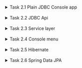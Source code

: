 <br>
<details>
<summary>
Task 2.1 Plain JDBC Console app
</summary>
<br>

Create a sql-jdbc-school application  that inserts/updates/deletes data in the database using JDBC.

Use PostgreSQL DB.

Important: In the next series of tasks you're going to develop a School console application. Make sure to give a repo a meaningful name (ex.: school-console-app)

Tables (the given types are Java types, use SQL analogs that fit best:

```
groups(
	group_id int,
	group_name string
)
students(
	student_id int,
	group_id int,
	first_name string,
	last_name string
)
courses(
	course_id int,
	course_name string,
	course_description string
)
```

1. Create SQL files with data:

a. create a user and database. Assign all privileges on the database to the user. (DB and the user should be created before application runs)

b. create a file with tables creation

2. Create a java application

a. On startup, it should run SQL script with table creation from previously created files. If tables already exist - drop them.

b. Generate the test data:

* 10 groups with randomly generated names. The name should contain 2 characters, hyphen, 2 numbers

* Create 10 courses (math, biology, etc)

* 200 students. Take 20 first names and 20 last names and randomly combine them to generate students.

* Randomly assign students to groups. Each group could contain from 10 to 30 students. It is possible that some groups will be without students or students without groups

* Create the MANY-TO-MANY relation  between STUDENTS and COURSES tables. Randomly assign from 1 to 3 courses for each student

3. Write SQL Queries, it should be available from the console menu:

a. Find all groups with less or equal students’ number

b. Find all students related to the course with the given name

c. Add a new student

d. Delete a student by the STUDENT_ID

e. Add a student to the course (from a list)

f. Remove the student from one of their courses.

<br>
</details>

<br>
<details>
<summary>
Task 2.2  JDBC Api
</summary>
<br>

## Assignment:

Based on previously created console application sql-jdbc-school, create spring boot application utilizing spring JDBC API.

Use already existing tests with spring test tools like @Sql

No need for db drop functionality

## Project bootstrap:

Use Initializer to bootstrap project with following dependencies:

JDBC API (Database Connectivity API that defines how a client may connect and query a database.) 
https://www.baeldung.com/spring-jdbc-jdbctemplate
https://www.concretepage.com/spring-5/sql-example-spring-test
Flyway Migration (Version control for your database so you can migrate from any version (incl. an empty database) to the latest version of the schema.)
PostgreSQL Database (The use of docker is recommended)
Use Testcontainers for JdbcTests to instantiate a test database
Database structure:

## Tables (the given types are Java types, use SQL analogs that fit the most:

```
groups(
	group_id int,
	group_name string
)
students(
	student_id int,
	group_id int,
	first_name string,
	last_name string
)
courses(
	course_id int,
	course_name string,
	course_description string
)
```

Create a DAO layer using JdbcTemplate and implement the basic CRUD functionality

```
package com.foxminded.spring.console.dao;

@Repository
public class JdbcCourseDao implements CourseDao {

    public static final String FIND_BY_NAME = "select * from courses where course_name = ?";
    
    private final JdbcTemplate jdbcTemplate;
    private final RowMapper<Course> courseRowMapper = new CourseRowMapper();

    public JdbcCourseDao(JdbcTemplate jdbcTemplate) {
        this.jdbcTemplate = jdbcTemplate;
    }
    
    @Override
    Optional<Course> findByName(String name) {
        try {
            return Optional.of(jdbcTemplate
                    .queryForObject(FIND_BY_NAME, courseRowMapper, name))
        } catch (EmptyResultDataAccessException e) {
            return Optional.empty();
        }
    }
    
    // rest of code
}
```

## Testing

Use test containers to run your tests
/src/test/resources/application.yml

```
spring:
  datasource:
    driver-class-name: org.testcontainers.jdbc.ContainerDatabaseDriver
    url: jdbc:tc:postgresql:14.6:///test?currentSchema=student_db&TC_REUSABLE=true
    username: root
    password: test
    hikari:
      minimum-idle: 1
      maximum-pool-size: 5
```

Then run your tests like this:

```
@JdbcTest
@AutoConfigureTestDatabase(replace = AutoConfigureTestDatabase.Replace.NONE)
@Sql(
        scripts = {"/sql/clear_tables.sql", "/sql/sample_data.sql"},
        executionPhase = Sql.ExecutionPhase.BEFORE_TEST_METHOD
)
class JDBCStudentDaoTest {

    @Autowired
    private JdbcTemplate jdbcTemplate;
    private StudentDao dao;

    @BeforeEach
    void setUp() {
        dao = new JDBCStudentDao(jdbcTemplate);
    }

    // tests here
}
```

<br>
</details>

<br>
<details>
<summary>
Task 2.3 Service layer
</summary>
<br>

## Assignment:

Create a service layer on the top of your DAO to implement the following requirements:

- Find all groups with less or equals student count

- Find all students related to the course with the given name

- Add a new student

- Delete a student by STUDENT_ID

- Add a student to the course 

- Remove the student from one of their courses

** Add missing DAO methods to accomplish services needs

Create a generator service that will be called if database is empty:

Create 10 groups with randomly generated names. The name should contain 2 characters, hyphen, 2 numbers

Create 10 courses (math, biology, etc.)

Create 200 students. Take 20 first names and 20 last names and randomly combine them to generate students.

Randomly assign students to the groups. Each group can contain from 10 to 30 students. It is possible that some groups are without students or students without groups

Create the relation MANY-TO-MANY between the tables STUDENTS and COURSES. Randomly assign from 1 to 3 courses for each student

## Hint:

Use ApplicationRunner interface as an entry point for triggering generator

## Testing

Cover your services with tests using mocked DAO layer

```
@SpringBootTest(classes = {CourseServiceImpl.class})
class CourseServiceImplTest {
    @MockBean
    CourseDao courseDao;

    @Autowired
    CourseServiceImpl courseService;

    @Test
    void shouldCreateNewCourse() {
        Course course = getCourseEntity();

        when(courseDao.findByName(course.getName())).thenReturn(Optional.empty());
        when(courseDao.create(any(Course.class))).thenReturn(course);

        CourseDto newCourseDto = CourseDto.builder().name("Math").description("Math Description").build();
        CourseDto courseDto = courseService.create(newCourseDto);

        assertNotNull(courseDto.getId());
        assertEquals(newCourseDto.getName(), courseDto.getName());
        assertEquals(newCourseDto.getDescription(), courseDto.getDescription());

        verify(courseDao).create(any(Course.class));
    }

    // rest of the tests
}

```
<br>
</details>

<br>
<details>
<summary>
Task 2.4 Console menu
</summary>
<br>
## Assignment:

Add a proper logging to the existing code
Create a console menu to utilize implemented functionality:
Find all the groups with less or equal student count

Find all the students related to the course with the given name

Add a new student

Delete student by STUDENT_ID

Add a student to the course (from the list)

Remove the student from one of their courses

Use the existing ApplicationRunner bean as an entry point for displaying the menu
<br>
</details>

<br>
<details>
<summary>
Task 2.5 Hibernate
</summary>
<br>

## Assignment
The Hibernate should be used as a provider that implements JPA specification, the Service layer should use and depend on the JPA interfaces, not the Hibernate ones.

Add the Hibernate support to your project

```
<dependency>
    <groupId>org.springframework.boot</groupId>
    <artifactId>spring-boot-starter-data-jpa</artifactId>
</dependency>
```

## Enrich your model with JPA annotations Rewrite the DAO layer. Use Hibernate instead of Spring JDBC.
Example:
```
@Entity
@Table(name = "courses")
public class Course {
        
        @Id
	@GeneratedValue(strategy = GenerationType.IDENTITY)
	public Long id;
                
	@Column(name = "COURSE_NAME")
	private String courseName;

	@Column(name = "COURSE_DESCRIPTION")
	private String courseDescription;

// constructors, getters, setters, etc

}
```
## Rewrite your DAO to use EntityManager instead of JDBCTemplate
Example:

```
package com.foxminded.spring.console.dao.jpa;

import org.springframework.stereotype.Repository;

import javax.persistence.EntityManager;
import java.util.Optional;

@Repository
public class JPACourseDao implements CourseDao {

    public static final String FIND_BY_NAME = "select c from Course c where c.courseName = :courseName";

    @PersistenceContext
    private EntityManager em;

    @Override
    Optional<Course> findByName(String name) {
        Course course = em.createQuery(FIND_BY_NAME, Course.class)
                .setParameter("courseName", name)
                .getSingleResult();
        return Optional.ofNullable(course);
    }

// rest of code

}
```

## Testing

Update your tests code with @DataJpaTest

```
@DataJpaTest(includeFilters = @ComponentScan.Filter(type = FilterType.ASSIGNABLE_TYPE, classes = {
        JPAStudentDao.class
}))
@AutoConfigureTestDatabase(replace = AutoConfigureTestDatabase.Replace.NONE)
@Sql(
        scripts = {"/sql/clear_tables.sql", "/sql/sample_data.sql"},
        executionPhase = Sql.ExecutionPhase.BEFORE_TEST_METHOD
)
class JPAStudentDaoTest {

    @Autowired
    private StudentDao dao;

    // tests here
}
```

## Important:
Your database structure shouldn’t be changed

Your tests should work with the new dao with minimal changes

<br>
</details>

<br>
<details>
<summary>
Task 2.6 Spring Data JPA
</summary>
<br>

## Assignment

Rewrite the DAO layer. Use Spring Data JPA instead of Hibernate.

## Example:

```
@Repository
public interface GroupRepository extends JpaRepository<Group, Long> {

	Optional<Group> findByGroupName(String name) throws SQLException;
}
```

## Important:

Your database structure should not be changed

Your tests should work with the new dao with minimal changes

<br>
</details>
